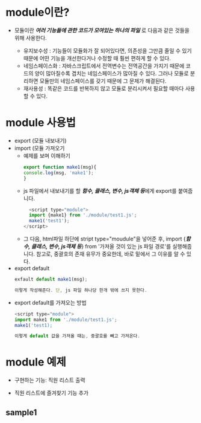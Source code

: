 # module이란?
  * 모듈이란 ***여러 기능들에 관한 코드가 모여있는 하나의 파일*** 로 다음과 같은 것들을 위해 사용한다.
  
    * 유지보수성 : 기능들이 모듈화가 잘 되어있다면, 의존성을 그만큼 줄일 수 있기 때문에 어떤 기능을 개선한다거나 수정할 때 훨씬 편하게 할 수 있다.
    * 네임스페이스화 : 자바스크립트에서 전역변수는 전역공간을 가지기 때문에 코드의 양이 많아질수록 겹치는 네임스페이스가 많아질 수 있다. 그러나 모듈로 분리하면 모듈만의 네임스페이스를 갖기 때문에 그 문제가 해결된다.
    * 재사용성 : 똑같은 코드를 반복하지 않고 모듈로 분리시켜서 필요할 때마다 사용할 수 있다.

# module 사용법
  * export (모듈 내보내기)
  * import (모듈 가져오기
    * 예제를 보며 이해하기
      ```js
      export function make1(msg){
      console.log(msg, 'make1');
      }
    * js 파일에서 내보내기를 할 ***함수, 클래스, 변수, js객체 등***에게 export를 붙여줍니다.
      ```js
        <script type="module">
        import {make1} from './module/test1.js';
        make1('test1');
      </script>
    * 그 다음, html파일 하단에 stript type="moudule"을 넣어준 후,
      import {***함수, 클래스, 변수, js객체 등***} from '가져올 것이 있는 js 파일 경로'를 실행해줍니다. 참고로, 중괄호의 존재 유무가 중요한데, 바로 밑에서 그 이유를 알 수 있다.
   * export default
        ```js
        exfault default make1(msg);
       
     이렇게 작성해준다. 단, js 파일 하나당 한개 밖에 쓰지 못한다.
   * export default를 가져오는 방법
       ```js
       <script type="module">
       import make1 from './module/test1.js';
       make1('test1);
       
      이렇게 default 값을 가져올 때는, 중괄호를 빼고 가져온다.

# module 예제

  * 구현하는 기능: 직원 리스트 출력



  * 직원 리스트에 즐겨찾기 기능 추가
  
  
  
  
  
  ## sample1 
  
